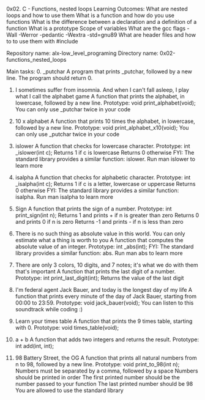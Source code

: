 0x02. C - Functions, nested loops
Learning Outcomes:
What are nested loops and how to use them
What is a function and how do you use functions
What is the difference between a declaration and a definition of a function
What is a prototype
Scope of variables
What are the gcc flags -Wall -Werror -pedantic -Wextra -std=gnu89
What are header files and how to to use them with #include

Repository name: alx-low_level_programing
Directory name: 0x02-functions_nested_loops

Main tasks:
0. _putchar
A program that prints _putchar, followed by a new line. The program should return 0.

1. I sometimes suffer from insomnia. And when I can't fall asleep, I play what I call the alphabet game
A function that prints the alphabet, in lowercase, followed by a new line.
Prototype: void print_alphabet(void);
You can only use _putchar twice in your code

2. 10 x alphabet
A function that prints 10 times the alphabet, in lowercase, followed by a new line.
Prototype: void print_alphabet_x10(void);
You can only use _putchar twice in your code

3. islower
A function that checks for lowercase character.
Prototype: int _islower(int c);
Returns 1 if c is lowercase
Returns 0 otherwise
FYI: The standard library provides a similar function: islower. Run man islower to learn more

4. isalpha
A function that checks for alphabetic character.
Prototype: int _isalpha(int c);
Returns 1 if c is a letter, lowercase or uppercase
Returns 0 otherwise
FYI: The standard library provides a similar function: isalpha. Run man isalpha to learn more

5. Sign
A function that prints the sign of a number.
Prototype: int print_sign(int n);
Returns 1 and prints + if n is greater than zero
Returns 0 and prints 0 if n is zero
Returns -1 and prints - if n is less than zero

6. There is no such thing as absolute value in this world. You can only estimate what a thing is worth to you
A function that computes the absolute value of an integer.
Prototype: int _abs(int);
FYI: The standard library provides a similar function: abs. Run man abs to learn more

7. There are only 3 colors, 10 digits, and 7 notes; it's what we do with them that's important
A function that prints the last digit of a number.
Prototype: int print_last_digit(int);
Returns the value of the last digit

8. I'm federal agent Jack Bauer, and today is the longest day of my life
A function that prints every minute of the day of Jack Bauer, starting from 00:00 to 23:59.
Prototype: void jack_bauer(void);
You can listen to this soundtrack while coding :)

9. Learn your times table
A function that prints the 9 times table, starting with 0.
Prototype: void times_table(void);

10. a + b
A function that adds two integers and returns the result.
Prototype: int add(int, int);

11. 98 Battery Street, the OG
A function that prints all natural numbers from n to 98, followed by a new line.
Prototype: void print_to_98(int n);
Numbers must be separated by a comma, followed by a space
Numbers should be printed in order
The first printed number should be the number passed to your function
The last printed number should be 98
You are allowed to use the standard library


